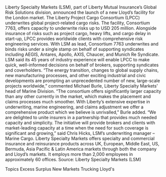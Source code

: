 Liberty Specialty Markets (LSM), part of Liberty Mutual Insurance’s Global Risk Solutions division, announced the launch of a new Lloyd’s facility for the London market.
The Liberty Project Cargo Consortium (LPCC) underwrites global project-related cargo risks. The facility, Consortium 7763, offers capacity to underwrite risks up to USD 205 million.
Alongside insurance of risks such as project cargo, heavy lifts, and cargo delay in start-up, LPCC provides worldwide clients with comprehensive risk engineering services.
With LSM as lead, Consortium 7763 underwrites and binds risks under a single stamp on behalf of supporting syndicates including AEGIS, Antares, Apollo, AXIS, Chaucer, and Munich Re Syndicate. LSM said its 45 years of industry experience will enable LPCC to make quick, well-informed decisions on behalf of brokers, supporting syndicates and coverholders.
“The energy transition, changes to global supply chains, new manufacturing processes, and other exciting industrial and civic developments are prompting an unprecedented number of new, large-scale projects worldwide,” commented Michael Burle, Liberty Specialty Markets’ head of Marine Division.
“The consortium offers significantly larger capacity than any other currently in the market, which makes the placement and claims processes much smoother. With Liberty’s extensive expertise in underwriting, marine engineering, and claims adjustment we offer a comprehensive product which we believe is unrivalled,” Burle added.
“We are delighted to unite insurers in a partnership that provides much needed capacity and simplicity. The initiative will provide brokers and clients with market-leading capacity at a time when the need for such coverage is significant and growing,” said Chris Hicks, LSM’s underwriting manager – Marine Cargo.
Liberty Specialty Markets offers specialty and commercial insurance and reinsurance products across UK, European, Middle East, US, Bermuda, Asia Pacific & Latin America markets through both the company and Lloyd’s markets. It employs more than 2,000 employees in approximately 60 offices.
Source: Liberty Specialty Markets (LSM)

Topics
Excess Surplus
New Markets
Trucking
Lloyd's
